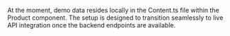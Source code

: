 At the moment, demo data resides locally in the Content.ts file within the Product component. The setup is designed to transition seamlessly to live API integration once the backend endpoints are available.

